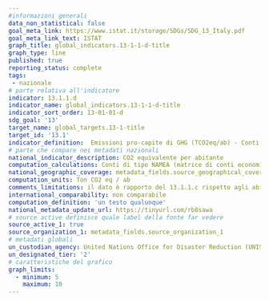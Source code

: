 ```yaml
---
#informazioni generali
data_non_statistical: false
goal_meta_link: https://www.istat.it/storage/SDGs/SDG_13_Italy.pdf
goal_meta_link_text: ISTAT
graph_title: global_indicators.13-1-1-d-title
graph_type: line
published: true
reporting_status: complete
tags:
 - nazionale
# parte relativa all'indicatore
indicator: 13.1.1.d
indicator_name: global_indicators.13-1-1-d-title
indicator_sort_order: 13-01-01-d
sdg_goal: '13'
target_name: global_targets.13-1-title
target_id: '13.1'
indicator_definition:  Emissioni pro-capite di GHG (TCO2eq/ab) - Conti di tipo NAMEA (matrice di conti economici integrata con conti ambientali) (PSN:IST-02004)
# parte che compare nei metadati nazionali
national_indicator_description: CO2 equivalente per abitante
computation_calculations: Conti di tipo NAMEA (matrice di conti economici integrata con conti ambientali) (PSN:IST-02004)
national_geographic_coverage: metadata_fields.source_geographical_coverage_1
computation_units: Ton CO2 eq / ab
comments_limitations: il dato è rapporto del 13.1.1.c rispetto agli abitanti censiti
international_comparability: non comparabile
computation_definition: 'un testo qualunque'
national_metadata_update_url: https://tinyurl.com/rb8sawa
# source active definisce quale label della fonte far vedere
source_active_1: true
source_organization_1: metadata_fields.source_organization_1
# metadati globali
un_custodian_agency: United Nations Office for Disaster Reduction (UNISDR)
un_designated_tier: '2'
# caratteristiche del grafico
graph_limits:
  - minimum: 5
    maximum: 10
---
```

